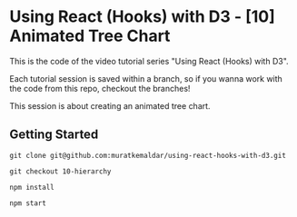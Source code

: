 # Using React (Hooks) with D3 - [10] Animated Tree Chart

This is the code of the video tutorial series "Using React (Hooks) with D3".

Each tutorial session is saved within a branch,
so if you wanna work with the code from this repo, checkout the branches!

This session is about creating an animated tree chart.

## Getting Started

`git clone git@github.com:muratkemaldar/using-react-hooks-with-d3.git`

`git checkout 10-hierarchy`

`npm install`

`npm start`
